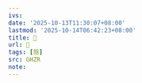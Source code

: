 ```yaml
---
ivs:
date: '2025-10-13T11:30:07+08:00'
lastmod: '2025-10-14T06:42:23+08:00'
title: 󰤡
url: 󰤡
tags: [慤]
src: GHZR
note:
---
```

